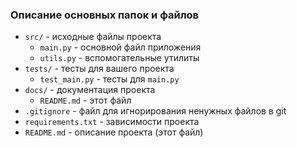 ### Описание основных папок и файлов

- `src/` - исходные файлы проекта
  - `main.py` - основной файл приложения
  - `utils.py` - вспомогательные утилиты
- `tests/` - тесты для вашего проекта
  - `test_main.py` - тесты для `main.py`
- `docs/` - документация проекта
  - `README.md` - этот файл
- `.gitignore` - файл для игнорирования ненужных файлов в git
- `requirements.txt` - зависимости проекта
- `README.md` - описание проекта (этот файл)
